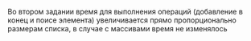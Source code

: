  Во втором задании время для выполнения операций (добавление в конец и поисе элемента) увеличивается прямо пропорционально размерам списка, в случае с массивами время не изменялось
